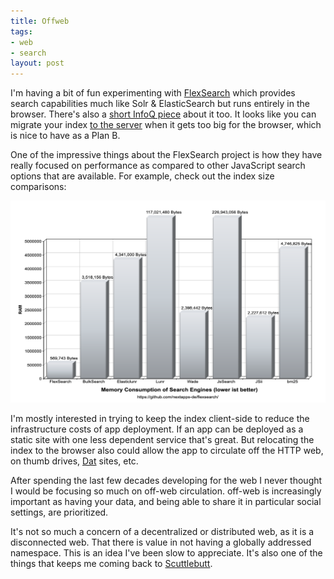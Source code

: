 ```yaml
---
title: Offweb
tags:
- web
- search
layout: post
---
```


I'm having a bit of fun experimenting with [FlexSearch] which provides search
capabilities much like Solr & ElasticSearch but runs entirely in the browser.
There's also a [short InfoQ piece] about it too. It looks like you can migrate
your index [to the server] when it gets too big for the browser, which is nice to
have as a Plan B.

One of the impressive things about the FlexSearch project is how they have
really focused on performance as compared to other JavaScript search options
that are available. For example, check out the index size comparisons:

<a href="https://github.com/nextapps-de/flexsearch#compare-memory-consumption"><img
src="/images/flexsearch-memory.png" class="img-responsive"></a>

I'm mostly interested in trying to keep the index client-side to reduce the
infrastructure costs of app deployment. If an app can be deployed as a static
site with one less dependent service that's great. But relocating the index to
the browser also could allow the app to circulate off the HTTP web, on thumb
drives, [Dat] sites, etc.

After spending the last few decades developing for the web I never thought I
would be focusing so much on off-web circulation. off-web is increasingly
important as having your data, and being able to share it in particular social
settings, are prioritized.

It's not so much a concern of a decentralized or distributed web, as it is a
disconnected web. That there is value in not having a globally addressed
namespace. This is an idea I've been slow to appreciate. It's also one of the
things that keeps me coming back to [Scuttlebutt].

[FlexSearch]: https://github.com/nextapps-de/flexsearch
[short InfoQ Piece]:
https://www.infoq.com/news/2019/03/flexsearch-fast-full-text-search/
[to the server]: https://github.com/nextapps-de/flexsearch-serve
[Dat]: https://dat.foundation/
[Scuttlebutt]: https://scuttlebot.io/
